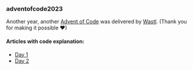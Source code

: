 ### adventofcode2023
Another year, another [Advent of Code](https://adventofcode.com/2023) was delivered by [Wastl](https://twitter.com/ericwastl). (Thank you for making it possible ❤)

#### Articles with code explanation:
* [Day 1](https://medium.com/@uljanova.jekaterina/advent-of-code-2023-day-1-with-python-solved-by-data-engineer-dc09ca4c8744)
* [Day 2](https://medium.com/@uljanova.jekaterina/advent-of-code-2023-day-2-with-python-solved-by-data-engineer-f897da5ad71d)
